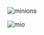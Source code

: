 ![minions](https://github.com/Carl4WebDev/Simon-Game/assets/118111050/961347d2-d5ad-452a-9ebe-7b1e1d5dbf97)

![mio](https://github.com/Carl4WebDev/Simon-Game/assets/118111050/cf079784-5481-4417-8b45-bed4c5c58511)
